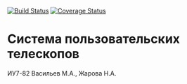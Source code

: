 [![Build Status](https://travis-ci.org/Max-o-Nat/Telescopes.svg?branch=feature%2Fci)](https://travis-ci.org/Max-o-Nat/Telescopes)
[![Coverage Status](https://coveralls.io/repos/github/Max-o-Nat/Telescopes/badge.svg?branch=/feature/ci)](https://coveralls.io/github/Max-o-Nat/Telescopes?branch=/feature/ci)

# Система пользовательских телескопов

ИУ7-82 Васильев М.А., Жарова Н.А.

